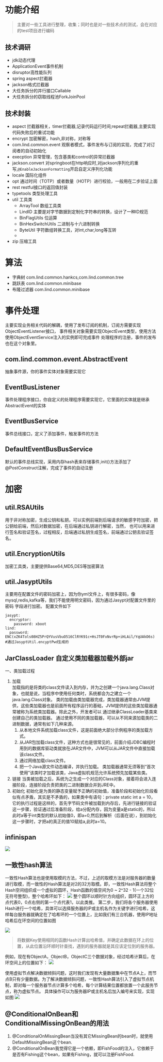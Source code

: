 # 功能介绍
> 主要对一些工具进行整理，收集；同时也是对一些技术点的测试，会在对应的test项目进行编码
## 技术调研
* jdk动态代理
* ApplicationEvent事件机制
* disruptor高性能队列
* spring aspect拦截器
* jackson格式拦截器
* 大任务拆分的并行接口Callable
* 大任务拆分的窃取线程池ForkJoinPool

## 技术封装
* aspect 拦截器相关，timer拦截器,记录代码运行时间;repeat拦截器,主要实现代码失败后的重试功能 
* encrypt 加密解密，hash,非对称，对称等
* com.lind.common.event 观察者模式，事件发布与订阅的实现，完成了对订阅者的自动初始化
* execption 异常管理，包含基类和control的异常拦截器
* jackson.convert 对springboot在http响应时,对jackson序列化的重写,`@EnableJacksonFormatting`开启自定义序列化功能
* locale 国际化组件
* opt 通过时间（TOTP）或者数量（HOTP）进行校验，一般用在二步验证上面
* rest restful接口的返回值封装
* typetools 类型处理工具
* util 工具类
  * ArrayTool 数组工具类
  * LindID 主要是对字节数据到定制化字符串的转换，设计了一种ID规范
  * BinFlagUtils 位运算
  * BinHexSwitchUtils 二进制与十六进制转换
  * ByteUtil 字符数组转换工具，对int,char,long等互转
  * 
* zip 压缩工具

# 算法
* 字典树 com.lind.common.hankcs,com.lind.common.tree
* 跳跃表 com.lind.common.minibase
* 布隆过滤器 com.lind.common.minibase

# 事件处理
主要实现业务相关代码的解耦，使用了发布订阅的机制，订阅方需要实现ObjectEventListener接口，
事件相关对象需要实现ObjectEvent类型，使用方法使用ObjectEventService注入的实例即可完成事件
处理程序的注册，事件的发布也在这个对象里。
## com.lind.common.event.AbstractEvent
抽象事件源，你的事件实体对象需要实现它
## EventBusListener
事件处理程序接口，你自定义的处理程序需要实现它，它里面的实体就是继承AbstractEvent的实体
## EventBusService
事件总线接口，定义了添加事件，触发事件的方法
## DefaultEventBusBusService
默认的事件总线实现，采用内存hash表来存储事件,init()方法添加了@PostConstruct注解，完成了事件的自动注册

# 加密
## util.RSAUtils
用于非对称加密，生成公钥和私钥，可以实例前端到后端请求的敏感字符加密，把公钥给前端，然后对数据加密，在后端通过私钥进行解密，当然，
也可以用来进行签名和验证签名，过程相反，后端通过私钥生成签名，前端通过公钥去验证签名。
## util.EncryptionUtils
加密工具类，主要提供Base64,MD5,DES等加密算法
## util.JasyptUtils
主要用在配置文件的密码加密上，因为你yml文件上，有很多密码，像mysql,redis,kafka等，我们不能使用明文密码，因为通过Jasypt对配置文件里的密码
字段进行加密。
配置文件如下
```$xslt
jasypt:
  encryptor:
    password: xboot
lind:
  password: ENC(xZK4Tols08HZ5PrQYVusVbuO516ClRYK91c+HsJT0FxNvrRp+iHLAil/YqUAkO6s) #通过JasyptUtil.encyptPwd生成的
```
## JarClassLoader 自定义类加载器加载外部jar
一、类加载过程
1. 加载    
加载指的是将类的class文件读入到内存，并为之创建一个java.lang.Class对象，也就是说，当程序中使用任何类时，系统都会为之建立一个java.lang.Class对象。
类的加载由类加载器完成，类加载器通常由JVM提供，这些类加载器也是前面所有程序运行的基础，JVM提供的这些类加载器通常被称为系统类加载器。除此之外，开发者可以
通过继承ClassLoader基类来创建自己的类加载器。
通过使用不同的类加载器，可以从不同来源加载类的二进制数据，通常有如下几种来源。
   1. 从本地文件系统加载class文件，这是前面绝大部分示例程序的类加载方式。
   1. 从JAR包加载class文件，这种方式也是很常见的，前面介绍JDBC编程时用到的数据库驱动类就放在JAR文件中，JVM可以从JAR文件中直接加载该class文件。
   1. 通过网络加载class文件。
   1. 把一个Java源文件动态编译，并执行加载。 
类加载器通常无须等到“首次使用”该类时才加载该类，Java虚拟机规范允许系统预先加载某些类。
2. 链接
    当类被加载之后，系统为之生成一个对应的Class对象，接着将会进入连接阶段，连接阶段负责把类的二进制数据合并到JRE中。
3. 初始化
初始化是为类的静态变量赋予正确的初始值，准备阶段和初始化阶段看似有点矛盾，其实是不矛盾的，如果类中有语句：private static int a = 10，它的执行过程是这样的，首先字节码文件被加载到内存后，先进行链接的验证这一步骤，验证通过后准备阶段，给a分配内存，因为变量a是static的，所以此时a等于int类型的默认初始值0，即a=0,然后到解析（后面在说），到初始化这一步骤时，才把a的真正的值10赋给a,此时a=10。

## infinispan
![](./assets/readme-1634880735298.png)

## 一致性hash算法
一致性Hash算法也是使用取模的方法，不过，上述的取模方法是对服务器的数量进行取模，而一致性的Hash算法是对2的32方取模。即，一致性Hash算法将整个Hash空间组织成一个虚拟的圆环，Hash函数的值空间为0 ~ 2^32 - 1(一个32位无符号整型)，整个哈希环如下：
![](./assets/readme-1638363072079.png)
整个圆环以顺时针方向组织，圆环正上方的点代表0，0点右侧的第一个点代表1，以此类推。
第二步，我们将各个服务器使用Hash进行一个哈希，具体可以选择服务器的IP或主机名作为关键字进行哈希，这样每台服务器就确定在了哈希环的一个位置上，比如我们有三台机器，使用IP地址哈希后在环空间的位置如图

![](./assets/readme-1638363097010.png)
> 将数据Key使用相同的函数Hash计算出哈希值，并确定此数据在环上的位置，从此位置沿环顺时针查找，遇到的服务器就是其应该定位到的服务器。

例如，现在有ObjectA，ObjectB，ObjectC三个数据对象，经过哈希计算后，在环空间上的位置如下：
![](./assets/readme-1638363133098.png)

使用虚拟节点解决数据倾斜问题，这时我们发现有大量数据集中在节点A上，而节点B只有少量数据。为了解决数据倾斜问题，一致性Hash算法引入了虚拟节点机制，即对每一个服务器节点计算多个哈希，每个计算结果位置都放置一个此服务节点，称为虚拟节点。
具体操作可以为服务器IP或主机名后加入编号来实现，实现如图
![](./assets/readme-1638363202800.png)

## @ConditionalOnBean和ConditionalMissingOnBean的用法
1. @ConditionalOnMissingBean当没有其它MissingBean的bean时，就使用DefaultMissingBean这个bean.
2. @ConditionalOnBean我觉得它是一个依赖，即FishFood的注入，它依赖于是否有Fishing这个bean，如果有Fishing，就可以注册FishFood.

